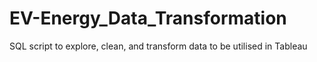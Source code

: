 # EV-Energy_Data_Transformation
SQL script to explore, clean, and transform data to be utilised in Tableau 
